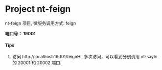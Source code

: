 # Project nt-feign

nt-feign 项目, 微服务调用方式: feign 

**端口号： 19001**

#### Tips

1. 访问 http://localhost:19001/feignHi, 多次访问，可以看到分别调用 nt-sayhi 的 20001 和 20002 端口.